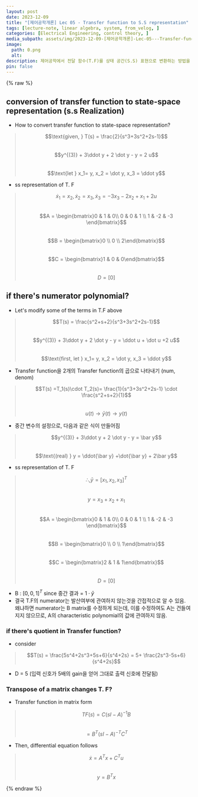 ```yaml
---
layout: post
date: 2023-12-09
title: "[제어공학개론] Lec 05 - Transfer function to S.S representation"
tags: [lecture-note, linear algebra, system, from_velog, ]
categories: [Electrical Engineering, control theory, ]
media_subpath: assets/img/2023-12-09-[제어공학개론]-Lec-05---Transfer-function-to-S.S-representation.md
image:
  path: 0.png
  alt:  
description: 제어공학에서 전달 함수(T.F)를 상태 공간(S.S) 표현으로 변환하는 방법을 설명하며, 예시로 주어진 T.F를 통해 상태 공간 표현의 행렬 A, B, C, D를 도출합니다. 또한, 분자 다항식이 포함된 경우와 몫이 있는 경우의 처리 방법을 다루고, 행렬의 전치가 T.F에 미치는 영향을 설명합니다.
pin: false
---
```



{% raw %}


## conversion of transfer function to state-space representation (s.s Realization)

- How to convert transfer function to state-space representation?

> $$\text{given, } T(s) = \frac{2}{s^3+3s^2+2s-1}$$  
> $$y^{(3)} + 3\ddot y + 2 \dot y - y = 2 u$$  
> $$\text{let } x_1= y, x_2 = \dot y, x_3 = \ddot y$$

- ss representation of T. F

> $$\dot x_1 = x_2, \dot x_2 = x_3, \dot x_3 = -3x_3-2x_2+x_1+2u$$  
> $$A = \begin{bmatrix}0 & 1 & 0\\ 0 & 0 & 1 \\ 1 & -2 & -3 \end{bmatrix}$$  
> $$B = \begin{bmatrix}0 \\ 0 \\ 2\end{bmatrix}$$  
> $$C = \begin{bmatrix}1 & 0 & 0\end{bmatrix}$$  
> $$D = [0]$$


## if there's numerator polynomial?

- Let's modify some of the terms in T.F above

> $$T(s) = \frac{s^2+s+2}{s^3+3s^2+2s-1}$$  
> $$y^{(3)} + 3\ddot y + 2 \dot y - y = \ddot u + \dot u +2 u$$  
> $$\text{first, let } x_1= y, x_2 = \dot y, x_3 = \ddot y$$

- Transfer function을 2개의 Transfer function의 곱으로 나타내기 (num, denom)

> $$T(s) =T_1(s)\cdot T_2(s)= \frac{1}{s^3+3s^2+2s-1} \cdot \frac{s^2+s+2}{1}$$  
> $$u(t) \rightarrow \bar y(t) \rightarrow y(t)$$

- 중간 변수의 설정으로, 다음과 같은 식이 만들어짐

> $$y^{(3)} + 3\ddot y + 2 \dot y - y = \bar y$$  
> $$\text{(real) } y = \ddot{\bar y} +\dot{\bar y} + 2\bar y$$

- ss representation of T. F

> $$\therefore, \bar y = [x_1, x_2, x_3]^T$$  
> $$y = x_3 + x_2 + x_1$$  
> $$A = \begin{bmatrix}0 & 1 & 0\\ 0 & 0 & 1 \\ 1 & -2 & -3 \end{bmatrix}$$  
> $$B = \begin{bmatrix}0 \\ 0 \\ 1\end{bmatrix}$$  
> $$C = \begin{bmatrix}2 & 1 & 1\end{bmatrix}$$  
> $$D = [0]$$

- B : $[0, 0, 1]^T$ since 중간 결과 = $1 \cdot \bar y$
- 결국 T.F의 numerator는 발산여부에 관여하지 않는것을 간접적으로 알 수 있음. 왜냐하면 numerator는 B matrix를 수정하게 되는데, 이를 수정하여도 A는 건들여지지 않으므로, A의 characteristic polynomial의 값에 관여하지 않음.

### if there's quotient in Transfer function?

- consider

> $$T(s) = \frac{5s^4+2s^3+5s+6}{s^4+2s} = 5+ \frac{2s^3-5s+6}{s^4+2s}$$

- D = 5 (입력 신호가 5배의 gain을 얻어 그대로 출력 신호에 전달됨)

### Transpose of a matrix changes T. F?

- Transfer function in matrix form

> $$TF(s) = C(sI-A)^{-1}B$$  
> $$= B^T (sI-A)^{-T}C^T$$

- Then, differential equation follows

> $$\dot x = A^T x + C^T u$$  
> $$y = B^T x$$


{% endraw %}

